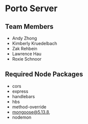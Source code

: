 # Porto Server

## Team Members
-   Andy Zhong
-   Kimberly Kruedelbach
-   Zak Rehbein
-   Lawrence Hau
-   Roxie Schnoor

## Required Node Packages
-   cors
-   express
-   handlebars
-   hbs
-   method-override
-   mongoose@5.13.8,
-   nodemon
